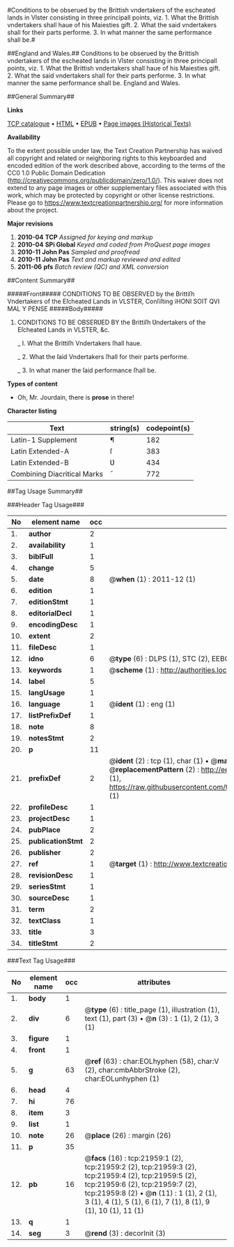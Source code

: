 #Conditions to be obserued by the Brittish vndertakers of the escheated lands in Vlster consisting in three principall points, viz. 1. What the Brittish vndertakers shall haue of his Maiesties gift. 2. What the said vndertakers shall for their parts performe. 3. In what manner the same performance shall be.#

##England and Wales.##
Conditions to be obserued by the Brittish vndertakers of the escheated lands in Vlster consisting in three principall points, viz. 1. What the Brittish vndertakers shall haue of his Maiesties gift. 2. What the said vndertakers shall for their parts performe. 3. In what manner the same performance shall be.
England and Wales.

##General Summary##

**Links**

[TCP catalogue](http://www.ota.ox.ac.uk/tcp/)  • 
[HTML](http://tei.it.ox.ac.uk/tcp/Texts-HTML/free/A14/A14202.html)  • 
[EPUB](http://tei.it.ox.ac.uk/tcp/Texts-EPUB/free/A14/A14202.epub) • 
[Page images (Historical Texts)](https://historicaltexts.jisc.ac.uk/eebo-99856410e)

**Availability**

To the extent possible under law, the Text Creation Partnership has waived all copyright and related or neighboring rights to this keyboarded and encoded edition of the work described above, according to the terms of the CC0 1.0 Public Domain Dedication (http://creativecommons.org/publicdomain/zero/1.0/). This waiver does not extend to any page images or other supplementary files associated with this work, which may be protected by copyright or other license restrictions. Please go to https://www.textcreationpartnership.org/ for more information about the project.

**Major revisions**

1. __2010-04__ __TCP__ *Assigned for keying and markup*
1. __2010-04__ __SPi Global__ *Keyed and coded from ProQuest page images*
1. __2010-11__ __John Pas__ *Sampled and proofread*
1. __2010-11__ __John Pas__ *Text and markup reviewed and edited*
1. __2011-06__ __pfs__ *Batch review (QC) and XML conversion*

##Content Summary##

#####Front#####
CONDITIONS TO BE OBSERVED by the Brittiſh Vndertakers of the Eſcheated Lands in VLSTER, Conſiſting iHONI SOIT QVI MAL Y PENSE
#####Body#####

1. CONDITIONS TO BE OBSERƲED BY the Brittiſh Ʋndertakers of the Eſcheated Lands in VLSTER, &c.

    _ I. What the Brittiſh Vndertakers ſhall haue.

    _ 2. What the ſaid Vndertakers ſhall for their parts performe.

    _ 3. In what maner the ſaid performance ſhall be.

**Types of content**

  * Oh, Mr. Jourdain, there is **prose** in there!

**Character listing**


|Text|string(s)|codepoint(s)|
|---|---|---|
|Latin-1 Supplement|¶|182|
|Latin Extended-A|ſ|383|
|Latin Extended-B|Ʋ|434|
|Combining             Diacritical Marks|̄|772|

##Tag Usage Summary##

###Header Tag Usage###

|No|element name|occ|attributes|
|---|---|---|---|
|1.|__author__|2||
|2.|__availability__|1||
|3.|__biblFull__|1||
|4.|__change__|5||
|5.|__date__|8| @__when__ (1) : 2011-12 (1)|
|6.|__edition__|1||
|7.|__editionStmt__|1||
|8.|__editorialDecl__|1||
|9.|__encodingDesc__|1||
|10.|__extent__|2||
|11.|__fileDesc__|1||
|12.|__idno__|6| @__type__ (6) : DLPS (1), STC (2), EEBO-CITATION (1), PROQUEST (1), VID (1)|
|13.|__keywords__|1| @__scheme__ (1) : http://authorities.loc.gov/ (1)|
|14.|__label__|5||
|15.|__langUsage__|1||
|16.|__language__|1| @__ident__ (1) : eng (1)|
|17.|__listPrefixDef__|1||
|18.|__note__|8||
|19.|__notesStmt__|2||
|20.|__p__|11||
|21.|__prefixDef__|2| @__ident__ (2) : tcp (1), char (1)  •  @__matchPattern__ (2) : ([0-9\-]+):([0-9IVX]+) (1), (.+) (1)  •  @__replacementPattern__ (2) : http://eebo.chadwyck.com/downloadtiff?vid=$1&page=$2 (1), https://raw.githubusercontent.com/textcreationpartnership/Texts/master/tcpchars.xml#$1 (1)|
|22.|__profileDesc__|1||
|23.|__projectDesc__|1||
|24.|__pubPlace__|2||
|25.|__publicationStmt__|2||
|26.|__publisher__|2||
|27.|__ref__|1| @__target__ (1) : http://www.textcreationpartnership.org/docs/. (1)|
|28.|__revisionDesc__|1||
|29.|__seriesStmt__|1||
|30.|__sourceDesc__|1||
|31.|__term__|2||
|32.|__textClass__|1||
|33.|__title__|3||
|34.|__titleStmt__|2||


###Text Tag Usage###

|No|element name|occ|attributes|
|---|---|---|---|
|1.|__body__|1||
|2.|__div__|6| @__type__ (6) : title_page (1), illustration (1), text (1), part (3)  •  @__n__ (3) : 1 (1), 2 (1), 3 (1)|
|3.|__figure__|1||
|4.|__front__|1||
|5.|__g__|63| @__ref__ (63) : char:EOLhyphen (58), char:V (2), char:cmbAbbrStroke (2), char:EOLunhyphen (1)|
|6.|__head__|4||
|7.|__hi__|76||
|8.|__item__|3||
|9.|__list__|1||
|10.|__note__|26| @__place__ (26) : margin (26)|
|11.|__p__|35||
|12.|__pb__|16| @__facs__ (16) : tcp:21959:1 (2), tcp:21959:2 (2), tcp:21959:3 (2), tcp:21959:4 (2), tcp:21959:5 (2), tcp:21959:6 (2), tcp:21959:7 (2), tcp:21959:8 (2)  •  @__n__ (11) : 1 (1), 2 (1), 3 (1), 4 (1), 5 (1), 6 (1), 7 (1), 8 (1), 9 (1), 10 (1), 11 (1)|
|13.|__q__|1||
|14.|__seg__|3| @__rend__ (3) : decorInit (3)|
